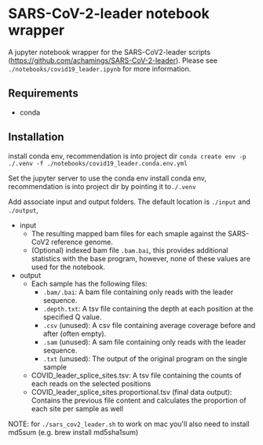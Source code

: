 # SARS-CoV-2-leader notebook wrapper

A jupyter notebook wrapper for the SARS-CoV2-leader scripts (https://github.com/achamings/SARS-CoV-2-leader). Please see `./notebooks/covid19_leader.ipynb` for more information.

## Requirements
- conda

## Installation
install conda env, recommendation is into project dir
`conda create env -p ./.venv -f ./notebooks/covid19_leader.conda.env.yml`

Set the jupyter server to use the conda env
install conda env, recommendation is into project dir by pointing it to`./.venv`

Add associate input and output folders. The default location is `./input` and `./output`, 
- input 
    - The resulting mapped bam files for each smaple against the SARS-CoV2 reference genome.
    - (Optional) indexed bam file `.bam.bai`, this provides additional statistics with the base program, however, none of these values are used for the notebook.
- output
    - Each sample has the following files:
        - `.bam/.bai`: A bam file containing only reads with the leader sequence.
        - `.depth.txt`: A tsv file containing the depth at each position at the specified Q value.
        - `.csv` (unused): A csv file containing average coverage before and after (often empty).
        - `.sam` (unused): A sam file containing only reads with the leader sequence.
        - `.txt` (unused): The output of the original program on the single sample
    - COVID_leader_splice_sites.tsv: A tsv file containing the counts of each reads on the selected positions
    - COVID_leader_splice_sites.proportional.tsv (final data output): Contains the previous file content and calculates the proportion of each site per sample as well 
        
NOTE: for `./sars_cov2_leader.sh` to work on mac you'll also need to install md5sum (e.g. brew install md5sha1sum)
